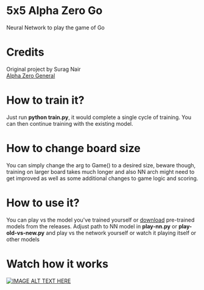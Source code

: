 # 5x5 Alpha Zero Go
Neural Network to play the game of Go

# Credits
Original project by Surag Nair<br>
<a href="https://github.com/suragnair/alpha-zero-general">Alpha Zero General</a>

# How to train it?
Just run **python train.py**, it would complete a single cycle
of training. You can then continue training with the existing
model.

# How to change board size
You can simply change the arg to Game() to a desired size,
beware though, training on larger board takes much longer
and also NN arch might need to get improved as well as
some additional changes to game logic and scoring.

# How to use it?
You can play vs the model you've trained yourself or <a href="https://github.com/maksimKorzh/go-nn/releases/tag/0.1">download</a>
pre-trained models from the releases. Adjust path to NN model
in **play-nn.py** or **play-old-vs-new.py** and play vs the
network yourself or watch it playing itself or other models

# Watch how it works
[![IMAGE ALT TEXT HERE](https://img.youtube.com/vi/5UYA-V2a3cc/0.jpg)](https://www.youtube.com/watch?v=5UYA-V2a3cc&list=PLmN0neTso3JyAmv7LWhA8GBGUWoxXoysa)
